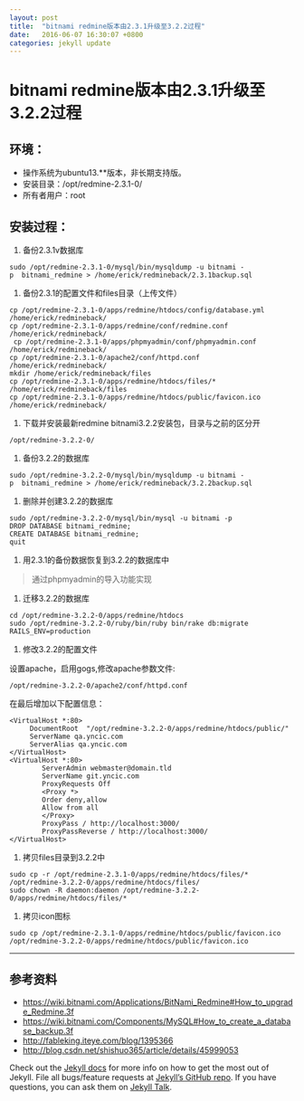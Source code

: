 ```yaml
---
layout: post
title:  "bitnami redmine版本由2.3.1升级至3.2.2过程"
date:   2016-06-07 16:30:07 +0800
categories: jekyll update
---
```

bitnami redmine版本由2.3.1升级至3.2.2过程
=============

## 环境： 

- 操作系统为ubuntu13.**版本，非长期支持版。
- 安装目录：/opt/redmine-2.3.1-0/
- 所有者用户：root

## 安装过程：

1. 备份2.3.1v数据库

~~~
sudo /opt/redmine-2.3.1-0/mysql/bin/mysqldump -u bitnami -p  bitnami_redmine > /home/erick/redmineback/2.3.1backup.sql
~~~

1. 备份2.3.1的配置文件和files目录（上传文件）

~~~
cp /opt/redmine-2.3.1-0/apps/redmine/htdocs/config/database.yml /home/erick/redmineback/
cp /opt/redmine-2.3.1-0/apps/redmine/conf/redmine.conf /home/erick/redmineback/
 cp /opt/redmine-2.3.1-0/apps/phpmyadmin/conf/phpmyadmin.conf /home/erick/redmineback/
cp /opt/redmine-2.3.1-0/apache2/conf/httpd.conf /home/erick/redmineback/
mkdir /home/erick/redmineback/files
cp /opt/redmine-2.3.1-0/apps/redmine/htdocs/files/* /home/erick/redmineback/files
cp /opt/redmine-2.3.1-0/apps/redmine/htdocs/public/favicon.ico /home/erick/redmineback/
~~~

1. 下载并安装最新redmine bitnami3.2.2安装包，目录与之前的区分开

~~~
/opt/redmine-3.2.2-0/
~~~

1. 备份3.2.2的数据库

~~~
sudo /opt/redmine-3.2.2-0/mysql/bin/mysqldump -u bitnami -p  bitnami_redmine > /home/erick/redmineback/3.2.2backup.sql
~~~

1. 删除并创建3.2.2的数据库

~~~
sudo /opt/redmine-3.2.2-0/mysql/bin/mysql -u bitnami -p
DROP DATABASE bitnami_redmine;
CREATE DATABASE bitnami_redmine;
quit  
~~~

1. 用2.3.1的备份数据恢复到3.2.2的数据库中

> 通过phpmyadmin的导入功能实现

1. 迁移3.2.2的数据库

~~~
cd /opt/redmine-3.2.2-0/apps/redmine/htdocs
sudo /opt/redmine-3.2.2-0/ruby/bin/ruby bin/rake db:migrate RAILS_ENV=production
~~~

1. 修改3.2.2的配置文件

设置apache，启用gogs,修改apache参数文件:

~~~
/opt/redmine-3.2.2-0/apache2/conf/httpd.conf
~~~

在最后增加以下配置信息：

> 
~~~
<VirtualHost *:80>
     DocumentRoot  "/opt/redmine-3.2.2-0/apps/redmine/htdocs/public/"
     ServerName qa.yncic.com
     ServerAlias qa.yncic.com
</VirtualHost>
<VirtualHost *:80>
        ServerAdmin webmaster@domain.tld
        ServerName git.yncic.com
        ProxyRequests Off
        <Proxy *>
        Order deny,allow
        Allow from all
        </Proxy>
        ProxyPass / http://localhost:3000/
        ProxyPassReverse / http://localhost:3000/
</VirtualHost>
~~~

1. 拷贝files目录到3.2.2中

~~~
sudo cp -r /opt/redmine-2.3.1-0/apps/redmine/htdocs/files/* /opt/redmine-3.2.2-0/apps/redmine/htdocs/files/
sudo chown -R daemon:daemon /opt/redmine-3.2.2-0/apps/redmine/htdocs/files/*
~~~

1.  拷贝icon图标

~~~
sudo cp /opt/redmine-2.3.1-0/apps/redmine/htdocs/public/favicon.ico /opt/redmine-3.2.2-0/apps/redmine/htdocs/public/favicon.ico
~~~

***

## 参考资料

* https://wiki.bitnami.com/Applications/BitNami_Redmine#How_to_upgrade_Redmine.3f
* https://wiki.bitnami.com/Components/MySQL#How_to_create_a_database_backup.3f
* http://fableking.iteye.com/blog/1395366
* http://blog.csdn.net/shishuo365/article/details/45999053

Check out the [Jekyll docs][jekyll-docs] for more info on how to get the most out of Jekyll. File all bugs/feature requests at [Jekyll’s GitHub repo][jekyll-gh]. If you have questions, you can ask them on [Jekyll Talk][jekyll-talk].

[jekyll-docs]: http://jekyllrb.com/docs/home
[jekyll-gh]:   https://github.com/jekyll/jekyll
[jekyll-talk]: https://talk.jekyllrb.com/

